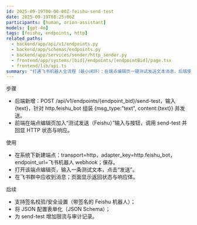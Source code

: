 ```yaml
---
id: 2025-09-19T00-00-00Z-feishu-send-test
date: 2025-09-19T08:25:06Z
participants: [human, orion-assistant]
models: [gpt-4o]
tags: [feishu, endpoints, http]
related_paths:
  - backend/app/api/v1/endpoints.py
  - backend/app/schemas/endpoints.py
  - backend/app/services/sender/http_sender.py
  - frontend/app/systems/[bid]/endpoints/[endpointBid]/page.tsx
  - frontend/lib/api.ts
summary: "打通飞书机器人全流程（最小闭环）：在端点编辑页一键测试发送文本消息，后端使用 HttpSender 将消息发至飞书机器人 webhook。"
---
```


步骤
- 后端新增：POST /api/v1/endpoints/{endpoint_bid}/send-test，输入 {text}，针对 http.feishu_bot 组装 {msg_type:"text", content:{text}} 并发送。
- 前端在端点编辑页加入“测试发送（Feishu）”输入与按钮，调用 send-test 并回显 HTTP 状态与响应。

使用
- 在系统下新建端点：transport=http，adapter_key=http.feishu_bot，endpoint_url=飞书机器人 webhook；保存。
- 打开该端点编辑页，输入一条测试文本，点击“发送”。
- 在飞书群中应收到消息；页面显示返回状态与响应体。

后续
- 支持签名校验/安全设置（带签名的 Feishu 机器人）；
- 将 JSON 配置表单化（JSON Schema）；
- 为 send-test 增加限流与审计记录。
